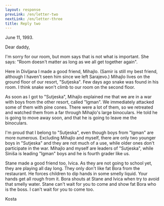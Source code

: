 ```yaml
---
layout: response
prevLink: /en/letter-two
nextLink: /en/letter-three
title: Reply two
---
```


<div class="Response-date">June 11, 1993.</div>

Dear daddy,

I'm sorry for our room, but mom says that is not what is important. She says: "Room doesn't matter as long as we all get together again".

Here in Divljana I made a good friend, Mihajlo. (Samir is still my best friend, although I haven't seen him since we left Sarajevo.) Mihajlo lives on the ground floor of our resort, "Sutjeska". Few days ago snake was found in his room. I think snake won't climb to our room on the second floor.

As soon as I got to "Sutjeska", Mihajlo explained me that we are in a war with boys from the other resort, called "Igman". We immediately attacked some of them with pine cones. There were a lot of them, so we retreated and watched them from a far through Mihajlo's large binoculars. He told he is going to move away soon, and that he is going to leave me the binoculars.

I'm proud that I belong to "Sutjeska", even though boys from "Igman" are more numerous. Excluding Mihajlo and myself, there are only two younger boys in "Sutjeska" and they are not much of a use, while older ones don't participate in the war. Mihajlo and myself are leaders of "Sutjeska", while Siniša is leading "Igman" boys and he is fourth grader like us.

Stane made a good friend too, Ivica. As they are not going to school yet, they are playing all day long. They only don't like fat Bora from the restaurant. He forces children to dip hands in some smelly liquid. Your hands get all rough from it. Bora shouts at Stane and Ivica when try to avoid that smelly water. Stane can't wait for you to come and show fat Bora who is the boss. I can't wait for you to come too.

<div class="Response-signature">Kosta</div>
